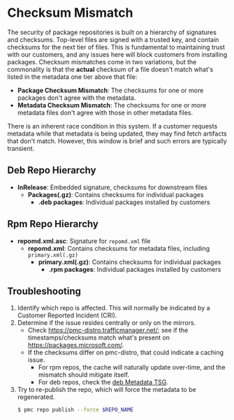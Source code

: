# Checksum Mismatch
The security of package repositories is built on a hierarchy of signatures and checksums.
Top-level files are signed with a trusted key, and contain checksums for the next tier of files.
This is fundamental to maintaining trust with our customers, and any issues here will block customers from installing packages.
Checksum mismatches come in two variations, but the commonality is that the **actual** checksum of a file doesn't match what's listed in the metadata one tier above that file:
- **Package Checksum Mismatch**: The checksums for one or more packages don't agree with the metadata.
- **Metadata Checksum Mismatch**: The checksums for one or more metadata files don't agree with those in other metadata files.

There is an inherent race condition in this system.
If a customer requests metadata while that metadata is being updated, they may find fetch artifacts that don't match.
However, this window is brief and such errors are typically transient.

## Deb Repo Hierarchy
- **InRelease**: Embedded signature, checksums for downstream files
    - **Packages(.gz)**: Contains checksums for individual packages
        - **.deb packages**: Individual packages installed by customers

## Rpm Repo Hierarchy
- **repomd.xml.asc**: Signature for `repomd.xml` file
    - **repomd.xml**: Contains checksums for metadata files, including `primary.xml(.gz)`
        - **primary.xml(.gz)**: Contains checksums for individual packages
            - **.rpm packages**: Individual packages installed by customers

## Troubleshooting
1. Identify which repo is affected.
This will normally be indicated by a Customer Reported Incident (CRI).
2. Determine if the issue resides centrally or only on the mirrors.
    - Check https://pmc-distro.trafficmanager.net/; see if the timestamps/checksums match what's present on https://packages.microsoft.com/.
    - If the checksums differ on pmc-distro, that could indicate a caching issue.
        - For rpm repos, the cache will naturally update over-time, and the mismatch should mitigate itself.
        - For deb repos, check the [deb Metadata TSG](deb_metadata.md).
3. Try to re-publish the repo, which will force the metadata to be regenerated.
    ```bash
    $ pmc repo publish --force $REPO_NAME
    ```